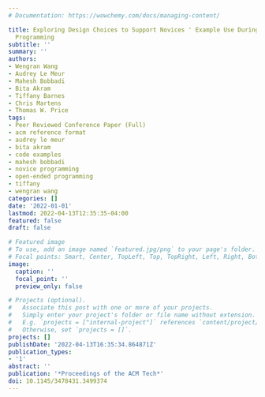 ```yaml
---
# Documentation: https://wowchemy.com/docs/managing-content/

title: Exploring Design Choices to Support Novices ' Example Use During Creative Open-Ended
  Programming
subtitle: ''
summary: ''
authors:
- Wengran Wang
- Audrey Le Meur
- Mahesh Bobbadi
- Bita Akram
- Tiffany Barnes
- Chris Martens
- Thomas W. Price
tags:
- Peer Reviewed Conference Paper (Full)
- acm reference format
- audrey le meur
- bita akram
- code examples
- mahesh bobbadi
- novice programming
- open-ended programming
- tiffany
- wengran wang
categories: []
date: '2022-01-01'
lastmod: 2022-04-13T12:35:35-04:00
featured: false
draft: false

# Featured image
# To use, add an image named `featured.jpg/png` to your page's folder.
# Focal points: Smart, Center, TopLeft, Top, TopRight, Left, Right, BottomLeft, Bottom, BottomRight.
image:
  caption: ''
  focal_point: ''
  preview_only: false

# Projects (optional).
#   Associate this post with one or more of your projects.
#   Simply enter your project's folder or file name without extension.
#   E.g. `projects = ["internal-project"]` references `content/project/deep-learning/index.md`.
#   Otherwise, set `projects = []`.
projects: []
publishDate: '2022-04-13T16:35:34.864871Z'
publication_types:
- '1'
abstract: ''
publication: '*Proceedings of the ACM Tech*'
doi: 10.1145/3478431.3499374
---
```


